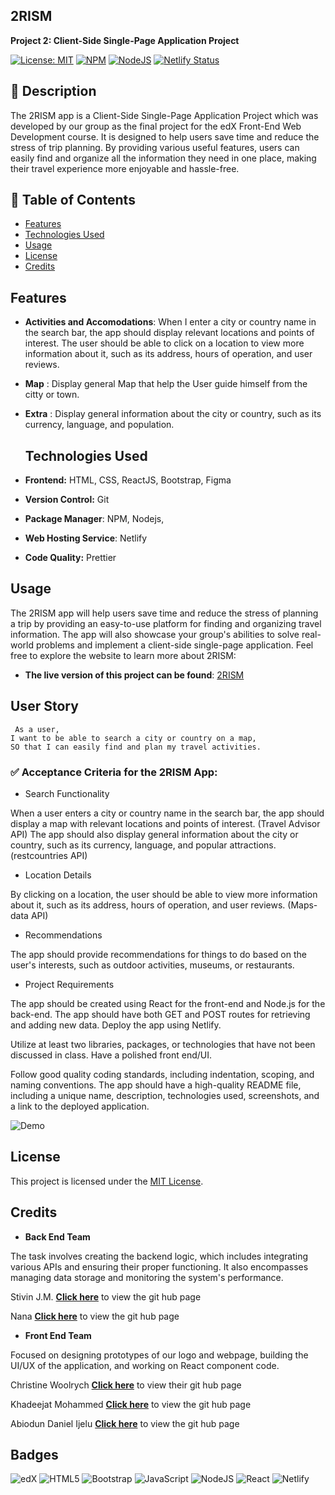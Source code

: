 
## 2RISM
 
 **Project 2: Client-Side Single-Page Application Project**


 [![License: MIT](https://img.shields.io/badge/License-MIT-yellow.svg?style=for-the-badge)](https://opensource.org/licenses/MIT) [![NPM](https://img.shields.io/badge/NPM-%23CB3837.svg?style=for-the-badge&logo=npm&logoColor=white)](https://www.npmjs.com/)
[![NodeJS](https://img.shields.io/badge/node.js-6DA55F?style=for-the-badge&logo=node.js&logoColor=white)](https://nodejs.org/)
[![Netlify Status](https://api.netlify.com/api/v1/badges/38a9fdfe-0fd9-494d-906e-034b76c7367d/deploy-status)](https://app.netlify.com/sites/sparkling-dolphin-abfbd3/deploys)


## 📖 Description

The 2RISM app is a Client-Side Single-Page Application Project which was developed by our group as the final project for the edX Front-End Web Development course. It is designed to help users save time and reduce the stress of trip planning. By providing various useful features, users can easily find and organize all the information they need in one place, making their travel experience more enjoyable and hassle-free.


## 🚩 Table of Contents
- [Features](#features)
- [Technologies Used](#technologies-used)
- [Usage](#usage)
- [License](#license)
- [Credits](#credits)

## Features 

- **Activities and Accomodations**: When I enter a city or country name in the search bar, the app should display relevant locations and points of interest.​ The user should be able to click on a location to view more information about it, such as its address, hours of operation, and user reviews.​ 
- **Map** : Display general Map that help the User guide himself from the citty or town. 
- **Extra** : Display general information about the city or country, such as its currency, language, and population. 

  ## Technologies Used

- **Frontend:** HTML, CSS, ReactJS, Bootstrap, Figma
- **Version Control:** Git
- **Package Manager**: NPM, Nodejs, 
- **Web Hosting Service**: Netlify
- **Code Quality:** Prettier

## Usage 
The 2RISM app will help users save time and reduce the stress of planning a trip by providing an easy-to-use platform for finding and organizing travel information. The app will also showcase your group's abilities to solve real-world problems and implement a client-side single-page application. Feel free to explore the website to learn more about 2RISM:

- **The live version of this project can be found**: [2RISM](https://sparkling-dolphin-abfbd3.netlify.app/)

## User Story

```text
 As a user, 
I want to be able to search a city or country on a map, 
SO that I can easily find and plan my travel activities.
```
### ✅ Acceptance Criteria for the 2RISM App:

* Search Functionality

When a user enters a city or country name in the search bar, the app should display a map with relevant locations and points of interest. (Travel Advisor API)
The app should also display general information about the city or country, such as its currency, language, and popular attractions. (restcountries API)

* Location Details

By clicking on a location, the user should be able to view more information about it, such as its address, hours of operation, and user reviews. (Maps-data API)

* Recommendations

The app should provide recommendations for things to do based on the user's interests, such as outdoor activities, museums, or restaurants.

* Project Requirements

The app should be created using React for the front-end and Node.js for the back-end.
The app should have both GET and POST routes for retrieving and adding new data.
Deploy the app using Netlify.

Utilize at least two libraries, packages, or technologies that have not been discussed in class.
Have a polished front end/UI.

Follow good quality coding standards, including indentation, scoping, and naming conventions.
The app should have a high-quality README file, including a unique name, description, technologies used, screenshots, and a link to the deployed application.

  ![Demo]() 

## License

This project is licensed under the [MIT License](LICENSE).

## Credits

- **Back End Team**

The task involves creating the backend logic, which includes integrating various APIs and ensuring their proper functioning. It also encompasses managing data storage and monitoring the system's performance. 

Stivin J.M. [**Click here**](https://github.com/Astranag) to view the git hub page

Nana [**Click here**](https://github.com/frimpn) to view the git hub page 


- **Front End Team**

Focused on designing prototypes of our logo and webpage, building the UI/UX of the application, and working on React component code.

Christine Woolrych [**Click here**](https://github.com/c-woolrych) to view their git hub page 

Khadeejat Mohammed [**Click here**](https://github.com/dijahmohammed) to view the git hub page 

Abiodun Daniel Ijelu [**Click here**](https://github.com/biodunijelu) to view the git hub page 




## Badges

![edX](https://img.shields.io/badge/edX-%2302262B.svg?style=for-the-badge&logo=edX&logoColor=white)
![HTML5](https://img.shields.io/badge/html5-%23E34F26.svg?style=for-the-badge&logo=html5&logoColor=white)
![Bootstrap](https://img.shields.io/badge/bootstrap-%238511FA.svg?style=for-the-badge&logo=bootstrap&logoColor=white)
![JavaScript](https://img.shields.io/badge/javascript-%23323330.svg?style=for-the-badge&logo=javascript&logoColor=%23F7DF1E)
![NodeJS](https://img.shields.io/badge/node.js-6DA55F?style=for-the-badge&logo=node.js&logoColor=white)
![React](https://img.shields.io/badge/react-%2320232a.svg?style=for-the-badge&logo=react&logoColor=%2361DAFB)
![Netlify](https://img.shields.io/badge/netlify-%23000000.svg?style=for-the-badge&logo=netlify&logoColor=#00C7B7)
